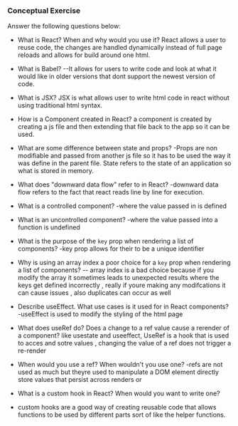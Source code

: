 ### Conceptual Exercise

Answer the following questions below:

- What is React? When and why would you use it?
React allows a user to reuse code, the changes are handled dynamically instead of full page reloads and allows for build around one html.

- What is Babel?
--It allows for users to write code and look at what it would like in older versions that dont support the newest version of code. 

- What is JSX?
JSX is what allows user to write html code in react without using traditional html syntax. 
- How is a Component created in React?
a component is created by creating a js file and then extending that file back to the app so it can be used. 
- What are some difference between state and props?
-Props are non modifiable and passed from another js file so it has to be used the way it was define in the parent file. State refers to the state of an application so what is stored in memory. 
- What does "downward data flow" refer to in React?
-downward data flow refers to the fact that react reads line by line for execution.
- What is a controlled component?
-where the value passed in is defined 
- What is an uncontrolled component?
-where the value passed into a function is undefined
- What is the purpose of the `key` prop when rendering a list of components?
-key prop allows for their to be a unique identifier 
- Why is using an array index a poor choice for a `key` prop when rendering a list of components?
-- array index is a bad choice because if you modify the array it sometimes leads to unexpected results where the keys get defined incorrectly , really if youre making any modifcations it can cause issues , also duplicates can occur as well

- Describe useEffect.  What use cases is it used for in React components?
-useEffect is used to modify the styling of the html page
- What does useRef do?  Does a change to a ref value cause a rerender of a component?
like usestate and useeffect, UseRef is a hook that is used to acces and sotre values , changing the value of a ref does not trigger a re-render
- When would you use a ref? When wouldn't you use one?
-refs are not used as much but theyre used to manipulate a DOM element directly store values that persist across renders or 
- What is a custom hook in React? When would you want to write one?
- custom hooks are a good way of creating reusable code that allows functions to be used by different parts sort of like the helper functions. 